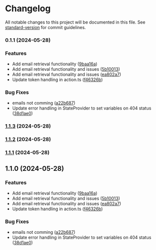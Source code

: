 # Changelog

All notable changes to this project will be documented in this file. See [standard-version](https://github.com/conventional-changelog/standard-version) for commit guidelines.

### 0.1.1 (2024-05-28)


### Features

* Add email retrieval functionality ([9baa16a](https://github.com/abrahamberg/mail2issue/commit/9baa16a9e6ff8667177c8bf227af7ccf5a997b89))
* Add email retrieval functionality and issues ([5b10013](https://github.com/abrahamberg/mail2issue/commit/5b100133c326466aed4a01c1fe39eada28676205))
* Add email retrieval functionality and issues ([ea802a7](https://github.com/abrahamberg/mail2issue/commit/ea802a70c5c8c6b2b139cc98b6f179e166edee4e))
* Update token handling in action.ts ([f46326b](https://github.com/abrahamberg/mail2issue/commit/f46326b22cdd0d7a6a180a2ad28881b31373f08f))


### Bug Fixes

*  emails not comming ([a22b687](https://github.com/abrahamberg/mail2issue/commit/a22b687ebf0bd8363abb85f8a18bde0ba13b3b7d))
* Update error handling in StateProvider to set variables on 404 status ([38d1ae0](https://github.com/abrahamberg/mail2issue/commit/38d1ae0ab2423a0cf59df6eab0c4ce6bcd84cfe3))

### [1.1.3](https://github.com/abrahamberg/mail2issue/compare/v1.1.2...v1.1.3) (2024-05-28)

### [1.1.2](https://github.com/abrahamberg/mail2issue/compare/v1.1.1...v1.1.2) (2024-05-28)

### [1.1.1](https://github.com/abrahamberg/mail2issue/compare/v1.1.0...v1.1.1) (2024-05-28)

## 1.1.0 (2024-05-28)


### Features

* Add email retrieval functionality ([9baa16a](https://github.com/abrahamberg/mail2issue/commit/9baa16a9e6ff8667177c8bf227af7ccf5a997b89))
* Add email retrieval functionality and issues ([5b10013](https://github.com/abrahamberg/mail2issue/commit/5b100133c326466aed4a01c1fe39eada28676205))
* Add email retrieval functionality and issues ([ea802a7](https://github.com/abrahamberg/mail2issue/commit/ea802a70c5c8c6b2b139cc98b6f179e166edee4e))
* Update token handling in action.ts ([f46326b](https://github.com/abrahamberg/mail2issue/commit/f46326b22cdd0d7a6a180a2ad28881b31373f08f))


### Bug Fixes

*  emails not comming ([a22b687](https://github.com/abrahamberg/mail2issue/commit/a22b687ebf0bd8363abb85f8a18bde0ba13b3b7d))
* Update error handling in StateProvider to set variables on 404 status ([38d1ae0](https://github.com/abrahamberg/mail2issue/commit/38d1ae0ab2423a0cf59df6eab0c4ce6bcd84cfe3))
